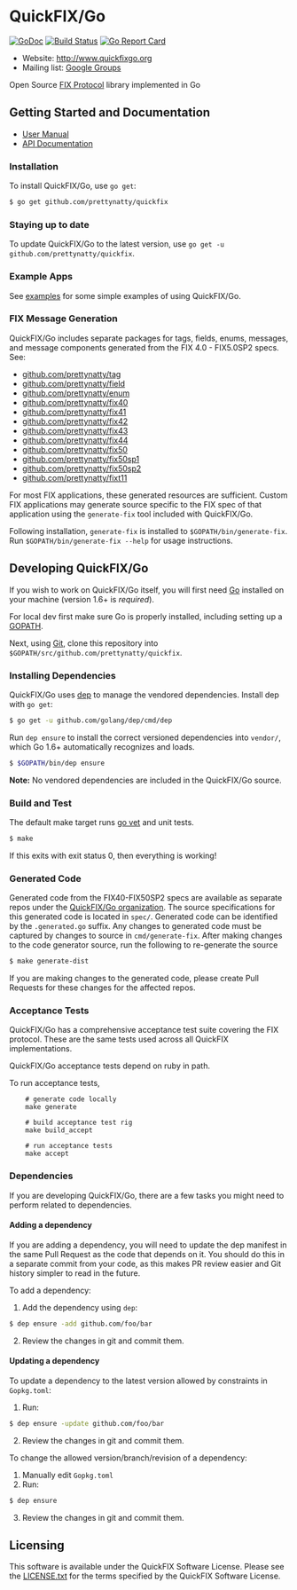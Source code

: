 QuickFIX/Go
===========

[![GoDoc](https://godoc.org/github.com/prettynatty/quickfix?status.png)](https://godoc.org/github.com/prettynatty/quickfix) [![Build Status](https://travis-ci.org/quickfixgo/quickfix.svg?branch=master)](https://travis-ci.org/quickfixgo/quickfix) [![Go Report Card](https://goreportcard.com/badge/github.com/prettynatty/quickfix)](https://goreportcard.com/report/github.com/prettynatty/quickfix)

- Website: http://www.quickfixgo.org
- Mailing list: [Google Groups](https://groups.google.com/forum/#!forum/quickfixgo)

Open Source [FIX Protocol](http://www.fixprotocol.org/) library implemented in Go

Getting Started and Documentation
---------------------------------

* [User Manual](http://quickfixgo.org/docs)
* [API Documentation](https://godoc.org/github.com/prettynatty/quickfix)

### Installation

To install QuickFIX/Go, use `go get`:

```sh
$ go get github.com/prettynatty/quickfix
```

### Staying up to date

To update QuickFIX/Go to the latest version, use `go get -u github.com/prettynatty/quickfix`.

### Example Apps

See [examples](https://github.com/prettynatty/examples) for some simple examples of using QuickFIX/Go.

### FIX Message Generation

QuickFIX/Go includes separate packages for tags, fields, enums, messages, and message components generated from the FIX 4.0 - FIX5.0SP2 specs. See:

* [github.com/prettynatty/tag](https://github.com/prettynatty/tag)
* [github.com/prettynatty/field](https://github.com/prettynatty/field)
* [github.com/prettynatty/enum](https://github.com/prettynatty/enum)
* [github.com/prettynatty/fix40](https://github.com/prettynatty/fix40)
* [github.com/prettynatty/fix41](https://github.com/prettynatty/fix41)
* [github.com/prettynatty/fix42](https://github.com/prettynatty/fix42)
* [github.com/prettynatty/fix43](https://github.com/prettynatty/fix43)
* [github.com/prettynatty/fix44](https://github.com/prettynatty/fix44)
* [github.com/prettynatty/fix50](https://github.com/prettynatty/fix50)
* [github.com/prettynatty/fix50sp1](https://github.com/prettynatty/fix50sp1)
* [github.com/prettynatty/fix50sp2](https://github.com/prettynatty/fix50sp2)
* [github.com/prettynatty/fixt11](https://github.com/prettynatty/fixt11)

For most FIX applications, these generated resources are sufficient. Custom FIX applications may generate source specific to the FIX spec of that application using the `generate-fix` tool included with QuickFIX/Go.

Following installation, `generate-fix` is installed to `$GOPATH/bin/generate-fix`. Run `$GOPATH/bin/generate-fix --help` for usage instructions.

Developing QuickFIX/Go
----------------------

If you wish to work on QuickFIX/Go itself, you will first need [Go](http://www.golang.org) installed on your machine (version 1.6+ is *required*).

For local dev first make sure Go is properly installed, including setting up a [GOPATH](http://golang.org/doc/code.html#GOPATH).

Next, using [Git](https://git-scm.com/), clone this repository into `$GOPATH/src/github.com/prettynatty/quickfix`. 

### Installing Dependencies

QuickFIX/Go uses [dep](https://github.com/golang/dep) to manage the vendored dependencies. Install dep with `go get`:

```sh
$ go get -u github.com/golang/dep/cmd/dep
```

Run `dep ensure` to install the correct versioned dependencies into `vendor/`, which Go 1.6+ automatically recognizes and loads.

```sh
$ $GOPATH/bin/dep ensure
```

**Note:** No vendored dependencies are included in the QuickFIX/Go source.

### Build and Test

The default make target runs [go vet](https://godoc.org/golang.org/x/tools/cmd/vet) and unit tests.

```sh
$ make
```

If this exits with exit status 0, then everything is working!

### Generated Code

Generated code from the FIX40-FIX50SP2 specs are available as separate repos under the [QuickFIX/Go organization](https://github.com/prettynatty).  The source specifications for this generated code is located in `spec/`.  Generated code can be identified by the `.generated.go` suffix.  Any changes to generated code must be captured by changes to source in `cmd/generate-fix`.  After making changes to the code generator source, run the following to re-generate the source

```sh
$ make generate-dist
```

If you are making changes to the generated code, please create Pull Requests for these changes for the affected repos.

### Acceptance Tests

QuickFIX/Go has a comprehensive acceptance test suite covering the FIX protocol.  These are the same tests used across all QuickFIX implementations.

QuickFIX/Go acceptance tests depend on ruby in path.

To run acceptance tests,

        # generate code locally
        make generate

		# build acceptance test rig
		make build_accept

		# run acceptance tests
		make accept

### Dependencies

If you are developing QuickFIX/Go, there are a few tasks you might need to perform related to dependencies.

#### Adding a dependency

If you are adding a dependency, you will need to update the dep manifest in the same Pull Request as the code that depends on it. You should do this in a separate commit from your code, as this makes PR review easier and Git history simpler to read in the future.

To add a dependency:

1. Add the dependency using `dep`:
```bash
$ dep ensure -add github.com/foo/bar
```
2. Review the changes in git and commit them.

#### Updating a dependency

To update a dependency to the latest version allowed by constraints in `Gopkg.toml`:

1. Run:
```bash
$ dep ensure -update github.com/foo/bar
```
2. Review the changes in git and commit them.

To change the allowed version/branch/revision of a dependency:

1. Manually edit `Gopkg.toml`
2. Run:
```bash
$ dep ensure
```
3. Review the changes in git and commit them.

Licensing
---------

This software is available under the QuickFIX Software License. Please see the [LICENSE.txt](https://github.com/prettynatty/quickfix/blob/master/LICENSE.txt) for the terms specified by the QuickFIX Software License.
